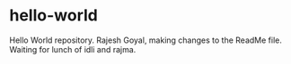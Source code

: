 ---
---
# hello-world
 Hello World repository.
 Rajesh Goyal, making changes to the ReadMe file. 
 Waiting for lunch of idli and rajma.
